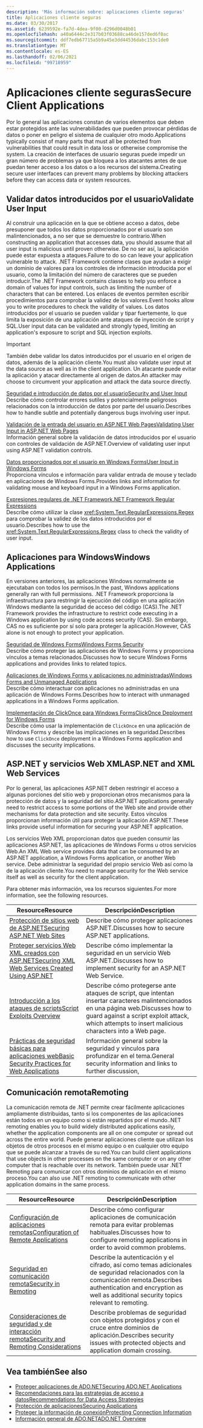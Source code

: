 ```yaml
---
description: 'Más información sobre: aplicaciones cliente seguras'
title: Aplicaciones cliente seguras
ms.date: 03/30/2017
ms.assetid: 6239592e-fa7d-4dea-9f00-d296d0048b01
ms.openlocfilehash: a40a6444c2e317b03f03688ca46de157ded6f0ac
ms.sourcegitcommit: ddf7edb67715a5b9a45e3dd44536dabc153c1de0
ms.translationtype: MT
ms.contentlocale: es-ES
ms.lasthandoff: 02/06/2021
ms.locfileid: "99718959"
---
```

# <a name="secure-client-applications"></a><span data-ttu-id="0bedd-103">Aplicaciones cliente seguras</span><span class="sxs-lookup"><span data-stu-id="0bedd-103">Secure Client Applications</span></span>

<span data-ttu-id="0bedd-104">Por lo general las aplicaciones constan de varios elementos que deben estar protegidos ante las vulnerabilidades que pueden provocar pérdidas de datos o poner en peligro el sistema de cualquier otro modo.</span><span class="sxs-lookup"><span data-stu-id="0bedd-104">Applications typically consist of many parts that must all be protected from vulnerabilities that could result in data loss or otherwise compromise the system.</span></span> <span data-ttu-id="0bedd-105">La creación de interfaces de usuario seguras puede impedir un gran número de problemas ya que bloquea a los atacantes antes de que puedan tener acceso a los datos o a los recursos del sistema.</span><span class="sxs-lookup"><span data-stu-id="0bedd-105">Creating secure user interfaces can prevent many problems by blocking attackers before they can access data or system resources.</span></span>  
  
## <a name="validate-user-input"></a><span data-ttu-id="0bedd-106">Validar datos introducidos por el usuario</span><span class="sxs-lookup"><span data-stu-id="0bedd-106">Validate User Input</span></span>  

 <span data-ttu-id="0bedd-107">Al construir una aplicación en la que se obtiene acceso a datos, debe presuponer que todos los datos proporcionados por el usuario son malintencionados, a no ser que se demuestre lo contrario.</span><span class="sxs-lookup"><span data-stu-id="0bedd-107">When constructing an application that accesses data, you should assume that all user input is malicious until proven otherwise.</span></span> <span data-ttu-id="0bedd-108">De no ser así, la aplicación puede estar expuesta a ataques.</span><span class="sxs-lookup"><span data-stu-id="0bedd-108">Failure to do so can leave your application vulnerable to attack.</span></span> <span data-ttu-id="0bedd-109">.NET Framework contiene clases que ayudan a exigir un dominio de valores para los controles de información introducida por el usuario, como la limitación del número de caracteres que se pueden introducir.</span><span class="sxs-lookup"><span data-stu-id="0bedd-109">The .NET Framework contains classes to help you enforce a domain of values for input controls, such as limiting the number of characters that can be entered.</span></span> <span data-ttu-id="0bedd-110">Los enlaces de eventos permiten escribir procedimientos para comprobar la validez de los valores.</span><span class="sxs-lookup"><span data-stu-id="0bedd-110">Event hooks allow you to write procedures to check the validity of values.</span></span> <span data-ttu-id="0bedd-111">Los datos introducidos por el usuario se pueden validar y tipar fuertemente, lo que limita la exposición de una aplicación ante ataques de inyección de script y SQL.</span><span class="sxs-lookup"><span data-stu-id="0bedd-111">User input data can be validated and strongly typed, limiting an application's exposure to script and SQL injection exploits.</span></span>  
  
> [!IMPORTANT]
> <span data-ttu-id="0bedd-112">También debe validar los datos introducidos por el usuario en el origen de datos, además de la aplicación cliente.</span><span class="sxs-lookup"><span data-stu-id="0bedd-112">You must also validate user input at the data source as well as in the client application.</span></span> <span data-ttu-id="0bedd-113">Un atacante puede evitar la aplicación y atacar directamente al origen de datos.</span><span class="sxs-lookup"><span data-stu-id="0bedd-113">An attacker may choose to circumvent your application and attack the data source directly.</span></span>  
  
 [<span data-ttu-id="0bedd-114">Seguridad e introducción de datos por el usuario</span><span class="sxs-lookup"><span data-stu-id="0bedd-114">Security and User Input</span></span>](../../../standard/security/security-and-user-input.md)  
 <span data-ttu-id="0bedd-115">Describe cómo controlar errores sutiles y potencialmente peligrosos relacionados con la introducción de datos por parte del usuario.</span><span class="sxs-lookup"><span data-stu-id="0bedd-115">Describes how to handle subtle and potentially dangerous bugs involving user input.</span></span>  
  
 <span data-ttu-id="0bedd-116">[Validación de la entrada del usuario en ASP.NET Web Pages](/previous-versions/aspnet/7kh55542(v=vs.100))</span><span class="sxs-lookup"><span data-stu-id="0bedd-116">[Validating User Input in ASP.NET Web Pages](/previous-versions/aspnet/7kh55542(v=vs.100))</span></span>  
 <span data-ttu-id="0bedd-117">Información general sobre la validación de datos introducidos por el usuario con controles de validación de ASP.NET.</span><span class="sxs-lookup"><span data-stu-id="0bedd-117">Overview of validating user input using ASP.NET validation controls.</span></span>  
  
 [<span data-ttu-id="0bedd-118">Datos proporcionados por el usuario en Windows Forms</span><span class="sxs-lookup"><span data-stu-id="0bedd-118">User Input in Windows Forms</span></span>](/dotnet/desktop/winforms/user-input-in-windows-forms)  
 <span data-ttu-id="0bedd-119">Proporciona vínculos e información para validar entrada de mouse y teclado en aplicaciones de Windows Forms.</span><span class="sxs-lookup"><span data-stu-id="0bedd-119">Provides links and information for validating mouse and keyboard input in a Windows Forms application.</span></span>  
  
 [<span data-ttu-id="0bedd-120">Expresiones regulares de .NET Framework</span><span class="sxs-lookup"><span data-stu-id="0bedd-120">.NET Framework Regular Expressions</span></span>](../../../standard/base-types/regular-expressions.md)  
 <span data-ttu-id="0bedd-121">Describe cómo utilizar la clase <xref:System.Text.RegularExpressions.Regex> para comprobar la validez de los datos introducidos por el usuario.</span><span class="sxs-lookup"><span data-stu-id="0bedd-121">Describes how to use the <xref:System.Text.RegularExpressions.Regex> class to check the validity of user input.</span></span>  
  
## <a name="windows-applications"></a><span data-ttu-id="0bedd-122">Aplicaciones para Windows</span><span class="sxs-lookup"><span data-stu-id="0bedd-122">Windows Applications</span></span>  

 <span data-ttu-id="0bedd-123">En versiones anteriores, las aplicaciones Windows normalmente se ejecutaban con todos los permisos.</span><span class="sxs-lookup"><span data-stu-id="0bedd-123">In the past, Windows applications generally ran with full permissions.</span></span> <span data-ttu-id="0bedd-124">.NET Framework proporciona la infraestructura para restringir la ejecución del código en una aplicación Windows mediante la seguridad de acceso del código (CAS).</span><span class="sxs-lookup"><span data-stu-id="0bedd-124">The .NET Framework provides the infrastructure to restrict code executing in a Windows application by using code access security (CAS).</span></span> <span data-ttu-id="0bedd-125">Sin embargo, CAS no es suficiente por sí solo para proteger la aplicación.</span><span class="sxs-lookup"><span data-stu-id="0bedd-125">However, CAS alone is not enough to protect your application.</span></span>  
  
 [<span data-ttu-id="0bedd-126">Seguridad de Windows Forms</span><span class="sxs-lookup"><span data-stu-id="0bedd-126">Windows Forms Security</span></span>](/dotnet/desktop/winforms/windows-forms-security)  
 <span data-ttu-id="0bedd-127">Describe cómo proteger las aplicaciones de Windows Forms y proporciona vínculos a temas relacionados.</span><span class="sxs-lookup"><span data-stu-id="0bedd-127">Discusses how to secure Windows Forms applications and provides links to related topics.</span></span>  
  
 [<span data-ttu-id="0bedd-128">Aplicaciones de Windows Forms y aplicaciones no administradas</span><span class="sxs-lookup"><span data-stu-id="0bedd-128">Windows Forms and Unmanaged Applications</span></span>](/dotnet/desktop/winforms/advanced/windows-forms-and-unmanaged-applications)  
 <span data-ttu-id="0bedd-129">Describe cómo interactuar con aplicaciones no administradas en una aplicación de Windows Forms.</span><span class="sxs-lookup"><span data-stu-id="0bedd-129">Describes how to interact with unmanaged applications in a Windows Forms application.</span></span>  
  
 [<span data-ttu-id="0bedd-130">Implementación de ClickOnce para Windows Forms</span><span class="sxs-lookup"><span data-stu-id="0bedd-130">ClickOnce Deployment for Windows Forms</span></span>](/dotnet/desktop/winforms/clickonce-deployment-for-windows-forms)  
 <span data-ttu-id="0bedd-131">Describe cómo usar la implementación de `ClickOnce` en una aplicación de Windows Forms y describe las implicaciones en la seguridad.</span><span class="sxs-lookup"><span data-stu-id="0bedd-131">Describes how to use `ClickOnce` deployment in a Windows Forms application and discusses the security implications.</span></span>  
  
## <a name="aspnet-and-xml-web-services"></a><span data-ttu-id="0bedd-132">ASP.NET y servicios Web XML</span><span class="sxs-lookup"><span data-stu-id="0bedd-132">ASP.NET and XML Web Services</span></span>  

 <span data-ttu-id="0bedd-133">Por lo general, las aplicaciones ASP.NET deben restringir el acceso a algunas porciones del sitio web y proporcionan otros mecanismos para la protección de datos y la seguridad del sitio.</span><span class="sxs-lookup"><span data-stu-id="0bedd-133">ASP.NET applications generally need to restrict access to some portions of the Web site and provide other mechanisms for data protection and site security.</span></span> <span data-ttu-id="0bedd-134">Estos vínculos proporcionan información útil para proteger la aplicación ASP.NET.</span><span class="sxs-lookup"><span data-stu-id="0bedd-134">These links provide useful information for securing your ASP.NET application.</span></span>  
  
 <span data-ttu-id="0bedd-135">Los servicios Web XML proporcionan datos que pueden consumir las aplicaciones ASP.NET, las aplicaciones de Windows Forms u otros servicios Web.</span><span class="sxs-lookup"><span data-stu-id="0bedd-135">An XML Web service provides data that can be consumed by an ASP.NET application, a Windows Forms application, or another Web service.</span></span> <span data-ttu-id="0bedd-136">Debe administrar la seguridad del propio servicio Web así como la de la aplicación cliente.</span><span class="sxs-lookup"><span data-stu-id="0bedd-136">You need to manage security for the Web service itself as well as security for the client application.</span></span>  
  
 <span data-ttu-id="0bedd-137">Para obtener más información, vea los recursos siguientes.</span><span class="sxs-lookup"><span data-stu-id="0bedd-137">For more information, see the following resources.</span></span>  
  
|<span data-ttu-id="0bedd-138">Resource</span><span class="sxs-lookup"><span data-stu-id="0bedd-138">Resource</span></span>|<span data-ttu-id="0bedd-139">Descripción</span><span class="sxs-lookup"><span data-stu-id="0bedd-139">Description</span></span>|  
|--------------|-----------------|  
|<span data-ttu-id="0bedd-140">[Protección de sitios web de ASP.NET](/previous-versions/aspnet/91f66yxt(v=vs.100))</span><span class="sxs-lookup"><span data-stu-id="0bedd-140">[Securing ASP.NET Web Sites](/previous-versions/aspnet/91f66yxt(v=vs.100))</span></span>|<span data-ttu-id="0bedd-141">Describe cómo proteger aplicaciones ASP.NET.</span><span class="sxs-lookup"><span data-stu-id="0bedd-141">Discusses how to secure ASP.NET applications.</span></span>|  
|<span data-ttu-id="0bedd-142">[Proteger servicios Web XML creados con ASP.NET](/previous-versions/dotnet/netframework-4.0/w67h0dw7(v=vs.100))</span><span class="sxs-lookup"><span data-stu-id="0bedd-142">[Securing XML Web Services Created Using ASP.NET](/previous-versions/dotnet/netframework-4.0/w67h0dw7(v=vs.100))</span></span>|<span data-ttu-id="0bedd-143">Describe cómo implementar la seguridad en un servicio Web ASP.NET.</span><span class="sxs-lookup"><span data-stu-id="0bedd-143">Discusses how to implement security for an ASP.NET Web Service.</span></span>|  
|<span data-ttu-id="0bedd-144">[Introducción a los ataques de scripts](/previous-versions/aspnet/w1sw53ds(v=vs.100))</span><span class="sxs-lookup"><span data-stu-id="0bedd-144">[Script Exploits Overview](/previous-versions/aspnet/w1sw53ds(v=vs.100))</span></span>|<span data-ttu-id="0bedd-145">Describe cómo protegerse ante ataques de script, que intentan insertar caracteres malintencionados en una página web.</span><span class="sxs-lookup"><span data-stu-id="0bedd-145">Discusses how to guard against a script exploit attack, which attempts to insert malicious characters into a Web page.</span></span>|  
|<span data-ttu-id="0bedd-146">[Prácticas de seguridad básicas para aplicaciones web](/previous-versions/aspnet/zdh19h94(v=vs.100))</span><span class="sxs-lookup"><span data-stu-id="0bedd-146">[Basic Security Practices for Web Applications](/previous-versions/aspnet/zdh19h94(v=vs.100))</span></span>|<span data-ttu-id="0bedd-147">Información general sobre la seguridad y vínculos para profundizar en el tema.</span><span class="sxs-lookup"><span data-stu-id="0bedd-147">General security information and links to further discussion,</span></span>|  
  
## <a name="remoting"></a><span data-ttu-id="0bedd-148">Comunicación remota</span><span class="sxs-lookup"><span data-stu-id="0bedd-148">Remoting</span></span>  

 <span data-ttu-id="0bedd-149">La comunicación remota de .NET permite crear fácilmente aplicaciones ampliamente distribuidas, tanto si los componentes de las aplicaciones están todos en un equipo como si están repartidos por el mundo.</span><span class="sxs-lookup"><span data-stu-id="0bedd-149">.NET remoting enables you to build widely distributed applications easily, whether the application components are all on one computer or spread out across the entire world.</span></span> <span data-ttu-id="0bedd-150">Puede generar aplicaciones cliente que utilizan los objetos de otros procesos en el mismo equipo o en cualquier otro equipo que se puede alcanzar a través de su red.</span><span class="sxs-lookup"><span data-stu-id="0bedd-150">You can build client applications that use objects in other processes on the same computer or on any other computer that is reachable over its network.</span></span> <span data-ttu-id="0bedd-151">También puede usar .NET Remoting para comunicar con otros dominios de aplicación en el mismo proceso.</span><span class="sxs-lookup"><span data-stu-id="0bedd-151">You can also use .NET remoting to communicate with other application domains in the same process.</span></span>  
  
|<span data-ttu-id="0bedd-152">Resource</span><span class="sxs-lookup"><span data-stu-id="0bedd-152">Resource</span></span>|<span data-ttu-id="0bedd-153">Descripción</span><span class="sxs-lookup"><span data-stu-id="0bedd-153">Description</span></span>|  
|--------------|-----------------|  
|<span data-ttu-id="0bedd-154">[Configuración de aplicaciones remotas](/previous-versions/dotnet/netframework-4.0/b8tysty8(v=vs.100))</span><span class="sxs-lookup"><span data-stu-id="0bedd-154">[Configuration of Remote Applications](/previous-versions/dotnet/netframework-4.0/b8tysty8(v=vs.100))</span></span>|<span data-ttu-id="0bedd-155">Describe cómo configurar aplicaciones de comunicación remota para evitar problemas habituales.</span><span class="sxs-lookup"><span data-stu-id="0bedd-155">Discusses how to configure remoting applications in order to avoid common problems.</span></span>|  
|<span data-ttu-id="0bedd-156">[Seguridad en comunicación remota](/previous-versions/dotnet/netframework-4.0/9hwst9th(v=vs.100))</span><span class="sxs-lookup"><span data-stu-id="0bedd-156">[Security in Remoting](/previous-versions/dotnet/netframework-4.0/9hwst9th(v=vs.100))</span></span>|<span data-ttu-id="0bedd-157">Describe la autenticación y el cifrado, así como temas adicionales de seguridad relacionados con la comunicación remota.</span><span class="sxs-lookup"><span data-stu-id="0bedd-157">Describes authentication and encryption as well as additional security topics relevant to remoting.</span></span>|  
|[<span data-ttu-id="0bedd-158">Consideraciones de seguridad y de interacción remota</span><span class="sxs-lookup"><span data-stu-id="0bedd-158">Security and Remoting Considerations</span></span>](../../misc/security-and-remoting-considerations.md)|<span data-ttu-id="0bedd-159">Describe problemas de seguridad con objetos protegidos y con el cruce entre dominios de aplicación.</span><span class="sxs-lookup"><span data-stu-id="0bedd-159">Describes security issues with protected objects and application domain crossing.</span></span>|  
  
## <a name="see-also"></a><span data-ttu-id="0bedd-160">Vea también</span><span class="sxs-lookup"><span data-stu-id="0bedd-160">See also</span></span>

- [<span data-ttu-id="0bedd-161">Proteger aplicaciones de ADO.NET</span><span class="sxs-lookup"><span data-stu-id="0bedd-161">Securing ADO.NET Applications</span></span>](securing-ado-net-applications.md)
- <span data-ttu-id="0bedd-162">[Recomendaciones para las estrategias de acceso a datos](/previous-versions/visualstudio/visual-studio-2008/8fxztkff(v=vs.90))</span><span class="sxs-lookup"><span data-stu-id="0bedd-162">[Recommendations for Data Access Strategies](/previous-versions/visualstudio/visual-studio-2008/8fxztkff(v=vs.90))</span></span>
- [<span data-ttu-id="0bedd-163">Protección de aplicaciones</span><span class="sxs-lookup"><span data-stu-id="0bedd-163">Securing Applications</span></span>](/visualstudio/ide/securing-applications)
- [<span data-ttu-id="0bedd-164">Proteger la información de conexión</span><span class="sxs-lookup"><span data-stu-id="0bedd-164">Protecting Connection Information</span></span>](protecting-connection-information.md)
- [<span data-ttu-id="0bedd-165">Información general de ADO.NET</span><span class="sxs-lookup"><span data-stu-id="0bedd-165">ADO.NET Overview</span></span>](ado-net-overview.md)
